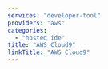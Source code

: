 ```yaml
---
services: "developer-tool"
providers: "aws"
categories:
  - "hosted ide"
title: "AWS Cloud9"
linkTitle: "AWS Cloud9"
---
```


